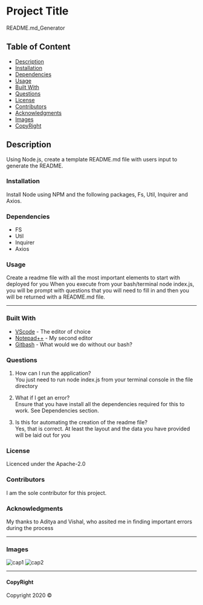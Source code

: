 
# Project Title

README.md_Generator

## Table of Content

- [Description](#description)
- [Installation](#installation)
- [Dependencies](#dependencies)
- [Usage](#usage)
- [Built With](#built-with)
- [Questions](#questions)
- [License](#license)
- [Contributors](#contributors)
- [Acknowledgments](#acknowledgments)
- [Images](#images)
- [CopyRight](#copyright)

## Description

Using Node.js, create a template README.md file with users input to generate the README.

### Installation

Install Node using NPM and the following packages,
Fs, Util, Inquirer and Axios.

### Dependencies

- FS
- Util
- Inquirer
- Axios

### Usage

Create a readme file with all the most important elements to start with deployed for you
When you execute from your bash/terminal node index.js, you will be prompt with
questions that you will need to fill in and then you will be returned with a README.md file.

---

### Built With

- [VScode](https://code.visualstudio.com/) - The editor of choice
- [Notepad++](https://notepad-plus-plus.org/) - My second editor
- [Gitbash](https://gitforwindows.org/) - What would we do without our bash?

### Questions

1. How can I run the application?  
You just need to run node index.js from your terminal console in the file directory

2. What if I get an error?  
Ensure that you have install all the dependencies required for this to work. See Dependencies section.

3. Is this for automating the creation of the readme file?  
Yes, that is correct. At least the layout and the data you have provided will be laid out for you

### License

Licenced under the Apache-2.0

### Contributors

I am the sole contributor for this project.

### Acknowledgments

My thanks to Aditya and Vishal, who assited me in finding important errors during the process

---

### Images

![cap1](https://user-images.githubusercontent.com/54227198/79687195-cfb30300-8288-11ea-8cac-b1046aab09c4.jpg)
![cap2](https://user-images.githubusercontent.com/54227198/79687196-d0e43000-8288-11ea-9b7f-75a60bb143b0.jpg)

---

#### CopyRight

Copyright 2020 &copy;
